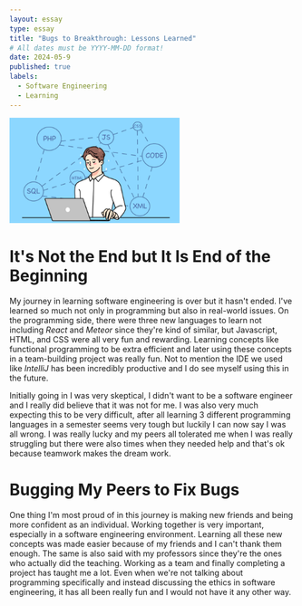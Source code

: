 ```yaml
---
layout: essay
type: essay
title: "Bugs to Breakthrough: Lessons Learned"
# All dates must be YYYY-MM-DD format!
date: 2024-05-9
published: true
labels:
  - Software Engineering
  - Learning
---
```


<img width = "300px" class="rounded float-start pe-4" src="../img/software-reflection.png">

<h1>It's Not the End but It Is End of the Beginning</h1>

  <p>My journey in learning software engineering is over but it hasn't ended. I've learned so much not only in programming but also in real-world issues. On the programming side, there were three new languages to learn not including <i>React</i> and <i>Meteor</i> since they're kind of similar, but Javascript, HTML, and CSS were all very fun and rewarding. Learning concepts like functional programming to be extra efficient and later using these concepts in a team-building project was really fun. Not to mention the IDE we used like <i>IntelliJ</i> has been incredibly productive and I do see myself using this in the future.</p>
  
  <p>Initially going in I was very skeptical, I didn't want to be a software engineer and I really did believe that it was not for me. I was also very much expecting this to be very difficult, after all learning 3 different programming languages in a semester seems very tough but luckily I can now say I was all wrong. I was really lucky and my peers all tolerated me when I was really struggling but there were also times when they needed help and that's ok because teamwork makes the dream work.</p>

<h1>Bugging My Peers to Fix Bugs</h1>

 <p>One thing I'm most proud of in this journey is making new friends and being more confident as an individual. Working together is very important, especially in a software engineering environment. Learning all these new concepts was made easier because of my friends and I can't thank them enough. The same is also said with my professors since they're the ones who actually did the teaching. Working as a team and finally completing a project has taught me a lot. Even when we're not talking about programming specifically and instead discussing the ethics in software engineering, it has all been really fun and I would not have it any other way.</p>

 
 

